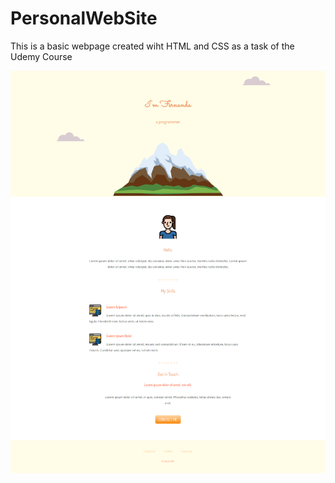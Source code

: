 # PersonalWebSite
This is a basic webpage created wiht HTML and CSS as a task of the Udemy Course

![Screenshot](screenCapture.png)
